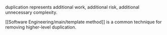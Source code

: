 duplication represents additional work, additional risk, additional unnecessary complexity.

[[Software Engineering/main/template method]] is a common technique for removing higher-level duplication.